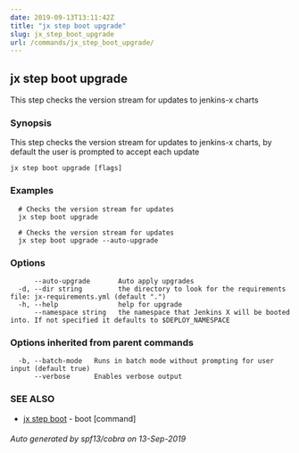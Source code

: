 ```yaml
---
date: 2019-09-13T13:11:42Z
title: "jx step boot upgrade"
slug: jx_step_boot_upgrade
url: /commands/jx_step_boot_upgrade/
---
```

## jx step boot upgrade

This step checks the version stream for updates to jenkins-x charts

### Synopsis

This step checks the version stream for updates to jenkins-x charts, by default the user is prompted to accept each update

```
jx step boot upgrade [flags]
```

### Examples

```
  # Checks the version stream for updates
  jx step boot upgrade
  
  # Checks the version stream for updates
  jx step boot upgrade --auto-upgrade
```

### Options

```
      --auto-upgrade       Auto apply upgrades
  -d, --dir string         the directory to look for the requirements file: jx-requirements.yml (default ".")
  -h, --help               help for upgrade
      --namespace string   the namespace that Jenkins X will be booted into. If not specified it defaults to $DEPLOY_NAMESPACE
```

### Options inherited from parent commands

```
  -b, --batch-mode   Runs in batch mode without prompting for user input (default true)
      --verbose      Enables verbose output
```

### SEE ALSO

* [jx step boot](/commands/jx_step_boot/)	 - boot [command]

###### Auto generated by spf13/cobra on 13-Sep-2019
